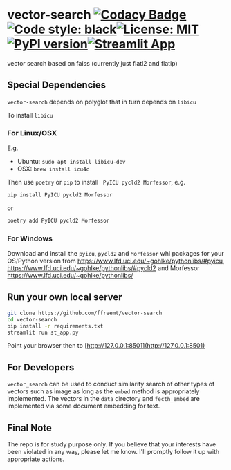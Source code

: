 # vector-search [![Codacy Badge](https://api.codacy.com/project/badge/Grade/31c6bcb6723942a3bb12474cd7e74dac)](https://app.codacy.com/gh/ffreemt/vector-search?utm_source=github.com&utm_medium=referral&utm_content=ffreemt/vector-search&utm_campaign=Badge_Grade)[![Code style: black](https://img.shields.io/badge/code%20style-black-000000.svg)](https://github.com/psf/black)[![License: MIT](https://img.shields.io/badge/License-MIT-yellow.svg)](https://opensource.org/licenses/MIT)[![PyPI version](https://badge.fury.io/py/vector-search.svg)](https://badge.fury.io/py/vector-search)[![Streamlit App](https://static.streamlit.io/badges/streamlit_badge_black_white.svg)](https://share.streamlit.io/ffreemt/vector-search/st_app.py)

vector search based on faiss (currently just flatl2 and flatip)

## Special Dependencies

`vector-search` depends on polyglot that in turn depends on `libicu`

To install `libicu`
### For Linux/OSX

E.g.
*   Ubuntu: `sudo apt install libicu-dev`
*   OSX: `brew install icu4c`

Then use `poetry` or `pip` to install ` PyICU pycld2 Morfessor`, e.g.
```bash
pip install PyICU pycld2 Morfessor
```
or
```python
poetry add PyICU pycld2 Morfessor
```
### For Windows

Download and install the `pyicu`, `pycld2` and `Morfessor` whl packages for your OS/Python version from https://www.lfd.uci.edu/~gohlke/pythonlibs/#pyicu, https://www.lfd.uci.edu/~gohlke/pythonlibs/#pycld2 and Morfessor https://www.lfd.uci.edu/~gohlke/pythonlibs/

## Run your own local server

```bash
git clone https://github.com/ffreemt/vector-search
cd vector-search
pip install -r requirements.txt
streamlit run st_app.py
```

Point your browser then to [http://127.0.0.1:8501](http://127.0.0.1:8501)

## For Developers

`vector_search` can be used to conduct similarity search of other types of vectors such as image as long as the `embed` method is appropriately implemented. The vectors in the `data` directory and `fecth_embed` are implemented via some document embedding for text.

## Final Note

The repo is for study purpose only. If you believe that your interests have been violated in any way, please let me know. I'll promptly follow it up with appropriate actions.